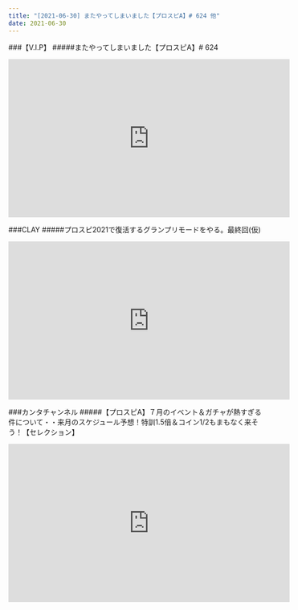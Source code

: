 ```yaml
---
title: "[2021-06-30] またやってしまいました【プロスピA】# 624 他"
date: 2021-06-30
---
```

###【V.I.P】
#####またやってしまいました【プロスピA】# 624
<iframe width="560" height="315" src="https://www.youtube.com/embed/vJU_cevQy58" frameborder="0" allow="accelerometer; autoplay; clipboard-write; encrypted-media; gyroscope; picture-in-picture" allowfullscreen></iframe>

###CLAY
#####プロスピ2021で復活するグランプリモードをやる。最終回(仮)
<iframe width="560" height="315" src="https://www.youtube.com/embed/pWWYpbOW6cA" frameborder="0" allow="accelerometer; autoplay; clipboard-write; encrypted-media; gyroscope; picture-in-picture" allowfullscreen></iframe>

###カンタチャンネル
#####【プロスピA】７月のイベント＆ガチャが熱すぎる件について・・来月のスケジュール予想！特訓1.5倍＆コイン1/2もまもなく来そう！【セレクション】
<iframe width="560" height="315" src="https://www.youtube.com/embed/g_YkdHTJLTc" frameborder="0" allow="accelerometer; autoplay; clipboard-write; encrypted-media; gyroscope; picture-in-picture" allowfullscreen></iframe>

